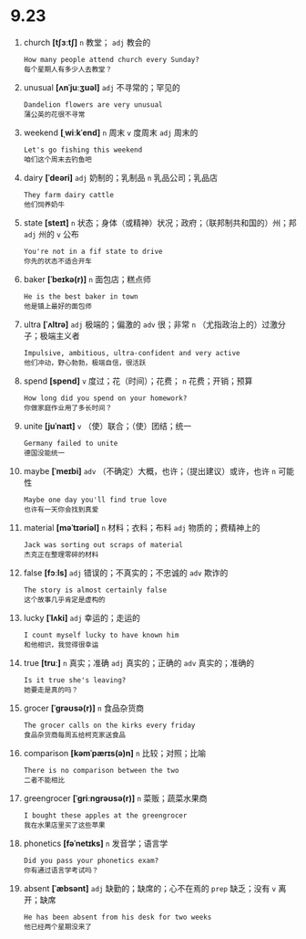 # 9.23

1. church **[tʃɜːtʃ]** `n` 教堂； `adj` 教会的

   ```
   How many people attend church every Sunday?
   每个星期人有多少人去教堂？
   ```

2. unusual **[ʌnˈjuːʒuəl]** `adj` 不寻常的；罕见的

   ```
   Dandelion flowers are very unusual
   蒲公英的花很不寻常
   ```

3. weekend **[ˌwiːkˈend]** `n` 周末 `v` 度周末 `adj` 周末的

   ```
   Let's go fishing this weekend
   咱们这个周末去钓鱼吧
   ```

4. dairy **[ˈdeəri]** `adj` 奶制的；乳制品 `n` 乳品公司；乳品店

   ```
   They farm dairy cattle
   他们饲养奶牛
   ```

5. state **[steɪt]** `n` 状态；身体（或精神）状况；政府；（联邦制共和国的）州；邦 `adj` 州的 `v` 公布

   ```
   You're not in a fif state to drive
   你先的状态不适合开车
   ```

6. baker **[ˈbeɪkə(r)]** `n` 面包店；糕点师

   ```
   He is the best baker in town
   他是镇上最好的面包师
   ```

7. ultra **[ˈʌltrə]** `adj` 极端的；偏激的 `adv` 很；非常 `n` （尤指政治上的）过激分子；极端主义者

   ```
   Impulsive, ambitious, ultra-confident and very active
   他们冲动，野心勃勃，极端自信，很活跃
   ```

8. spend **[spend]** `v` 度过；花（时间）；花费； `n` 花费；开销；预算

   ```
   How long did you spend on your homework?
   你做家庭作业用了多长时间？
   ```

9. unite **[juˈnaɪt]** `v` （使）联合；（使）团结；统一

   ```
   Germany failed to unite
   德国没能统一
   ```

10. maybe **[ˈmeɪbi]** `adv` （不确定）大概，也许；（提出建议）或许，也许 `n` 可能性

    ```
    Maybe one day you'll find true love
    也许有一天你会找到真爱
    ```

11. material **[məˈtɪəriəl]** `n` 材料；衣料；布料 `adj` 物质的；费精神上的

    ```
    Jack was sorting out scraps of material
    杰克正在整理零碎的材料
    ```

12. false **[fɔːls]** `adj` 错误的；不真实的；不忠诚的 `adv` 欺诈的

    ```
    The story is almost certainly false
    这个故事几乎肯定是虚构的
    ```

13. lucky **[ˈlʌki]** `adj` 幸运的；走运的

    ```
    I count myself lucky to have known him
    和他相识，我觉得很幸运
    ```

14. true **[truː]** `n` 真实；准确 `adj` 真实的；正确的 `adv` 真实的；准确的

    ```
    Is it true she's leaving?
    她要走是真的吗？
    ```

15. grocer **[ˈɡrəʊsə(r)]** `n` 食品杂货商

    ```
    The grocer calls on the kirks every friday
    食品杂货商每周五给柯克家送食品
    ```

16. comparison **[kəmˈpærɪs(ə)n]** `n` 比较；对照；比喻

    ```
    There is no comparison between the two
    二者不能相比
    ```

17. greengrocer **[ˈɡriːnɡrəʊsə(r)]** `n` 菜贩；蔬菜水果商

    ```
    I bought these apples at the greengrocer
    我在水果店里买了这些苹果
    ```

18. phonetics **[fəˈnetɪks]** `n` 发音学；语言学

    ```
    Did you pass your phonetics exam?
    你有通过语言学考试吗？
    ```

19. absent **[ˈæbsənt]** `adj` 缺勤的；缺席的；心不在焉的 `prep` 缺乏；没有 `v` 离开；缺席
    ```
    He has been absent from his desk for two weeks
    他已经两个星期没来了
    ```
